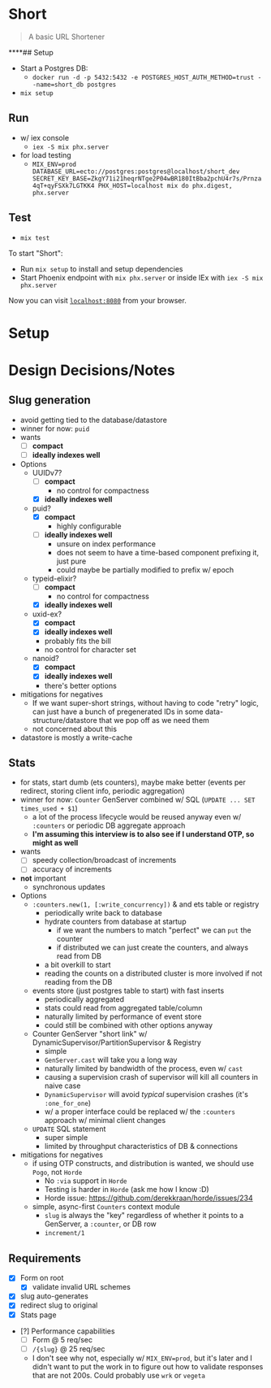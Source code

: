 # Short
> A basic URL Shortener

****## Setup
- Start a Postgres DB:
  - `docker run -d -p 5432:5432 -e POSTGRES_HOST_AUTH_METHOD=trust --name=short_db postgres`
- `mix setup`

## Run
- w/ iex console
  - `iex -S mix phx.server`
- for load testing
  - `MIX_ENV=prod DATABASE_URL=ecto://postgres:postgres@localhost/short_dev SECRET_KEY_BASE=ZkgY71i21heqrNTge2P04wBR180ItBba2pchU4r7s/Prnza4qT+qyFSXk7LGTKK4 PHX_HOST=localhost mix do phx.digest, phx.server`

## Test
- `mix test`

To start "Short":
  * Run `mix setup` to install and setup dependencies
  * Start Phoenix endpoint with `mix phx.server` or inside IEx with `iex -S mix phx.server`

Now you can visit [`localhost:8080`](http://localhost:8080) from your browser.

# Setup

# Design Decisions/Notes
## Slug generation
  - avoid getting tied to the database/datastore
  - winner for now: `puid`
  - wants
    - [ ] **compact**
    - [ ] **ideally indexes well**
  - Options
    - UUIDv7?
      - [ ] **compact**
        - no control for compactness
      - [x] **ideally indexes well**
    - puid?
      - [x] **compact**
        - highly configurable
      - [ ] **ideally indexes well**
        - unsure on index performance
        - does not seem to have a time-based component prefixing it, just pure
        - could maybe be partially modified to prefix w/ epoch
    - typeid-elixir?
      - [ ] **compact**
        - no control for compactness
      - [x] **ideally indexes well**
    - uxid-ex?
      - [x] **compact**
      - [x] **ideally indexes well**
      - probably fits the bill
      - no control for character set
    - nanoid?
      - [x] **compact**
      - [x] **ideally indexes well**
      - there's better options
  - mitigations for negatives
    - If we want super-short strings, without having to code "retry" logic, can just have a bunch of pregenerated IDs in some data-structure/datastore that we pop off as we need them
    - not concerned about this
- datastore is mostly a write-cache
## Stats
  - for stats, start dumb (ets counters), maybe make better (events per redirect, storing client info, periodic aggregation)
  - winner for now: `Counter` GenServer combined w/ SQL (`UPDATE ... SET times_used + $1`)
    - a lot of the process lifecycle would be reused anyway even w/ `:counters` or periodic DB aggregate approach
    - **I'm assuming this interview is to also see if I understand OTP, so might as well**
  - wants
    - [ ] speedy collection/broadcast of increments
    - [ ] accuracy of increments
  - **not** important
    - synchronous updates
  - Options
    - `:counters.new(1, [:write_concurrency])` & and ets table or registry
      - periodically write back to database
      - hydrate counters from database at startup
        - if we want the numbers to match "perfect" we can `put` the counter
        - if distributed we can just create the counters, and always read from DB
      - a bit overkill to start
      - reading the counts on a distributed cluster is more involved if not reading from the DB
    - events store (just postgres table to start) with fast inserts
      - periodically aggregated
      - stats could read from aggregated table/column
      - naturally limited by performance of event store
      - could still be combined with other options anyway
    - Counter GenServer "short link" w/ DynamicSupervisor/PartitionSupervisor & Registry
      - simple
      - `GenServer.cast` will take you a long way
      - naturally limited by bandwidth of the process, even w/ `cast`
      - causing a supervision crash of supervisor will kill all counters in naive case
      - `DynamicSupervisor` will avoid *typical* supervision crashes (it's `:one_for_one`)
      - w/ a proper interface could be replaced w/ the `:counters` approach w/ minimal client changes
    - `UPDATE` SQL statement
      - super simple
      - limited by throughput characteristics of DB & connections
  - mitigations for negatives
    - if using OTP constructs, and distribution is wanted, we should use `Pogo`, not `Horde`
      - No `:via` support in `Horde`
      - Testing is harder in `Horde` (ask me how I know :D)
      - Horde issue: https://github.com/derekkraan/horde/issues/234
    - simple, async-first `Counters` context module
      - `slug` is always the "key" regardless of whether it points to a GenServer, a `:counter`, or DB row
      - `increment/1`


## Requirements
- [x] Form on root
  - [x] validate invalid URL schemes
- [x] slug auto-generates
- [x] redirect slug to original
- [x] Stats page
- [?] Performance capabilities
  - [ ] Form @ 5 req/sec
  - [ ] `/{slug}` @ 25 req/sec
  - I don't see why not, especially w/ `MIX_ENV=prod`, but it's later and I didn't want to put the work in to figure out how to validate responses that are not 200s. Could probably use `wrk` or `vegeta`
